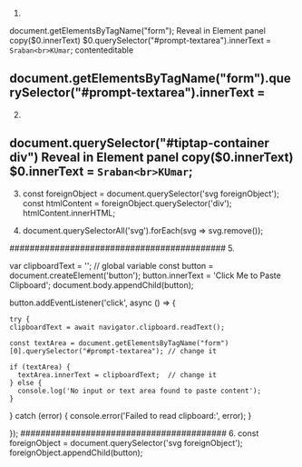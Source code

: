 1. 
 document.getElementsByTagName("form");
 Reveal in Element panel
 copy($0.innerText)
 $0.querySelector("#prompt-textarea").innerText = `Sraban<br>KUmar`;
 contenteditable
 
 document.getElementsByTagName("form").querySelector("#prompt-textarea").innerText = 
 --------------
 2. 
 document.querySelector("#tiptap-container div")
 Reveal in Element panel
 copy($0.innerText)
 $0.innerText = `Sraban<br>KUmar`;
 -------------------
 3. 
	const foreignObject = document.querySelector('svg foreignObject');
	const htmlContent = foreignObject.querySelector('div');
	htmlContent.innerHTML;
	
 4. document.querySelectorAll('svg').forEach(svg => svg.remove());


 
###########################################
5. 

var clipboardText = ''; // global variable
const button = document.createElement('button');
button.innerText = 'Click Me to Paste Clipboard';
document.body.appendChild(button);


button.addEventListener('click', async () => {

    try {
    clipboardText = await navigator.clipboard.readText();
	
    const textArea = document.getElementsByTagName("form")[0].querySelector("#prompt-textarea"); // change it
	
    if (textArea) {
      textArea.innerText = clipboardText;  // change it
    } else {
      console.log('No input or text area found to paste content');
    }
  } catch (error) {
    console.error('Failed to read clipboard:', error);
  }
  
});
#########################################
 6. 
 const foreignObject = document.querySelector('svg foreignObject');
 foreignObject.appendChild(button);